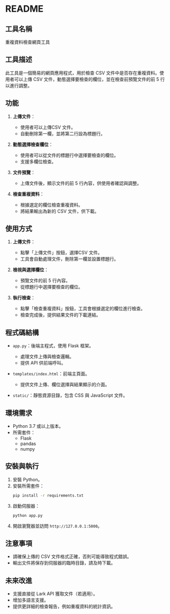 # README

## 工具名稱
重複資料檢查網頁工具

## 工具描述
此工具是一個簡易的網頁應用程式，用於檢查 CSV 文件中是否存在重複資料。使用者可以上傳 CSV 文件，動態選擇要檢查的欄位，並在檢查前預覽文件的前 5 行以進行調整。

## 功能
1. **上傳文件**：
   - 使用者可以上傳CSV 文件。
   - 自動刪除第一欄，並將第二行設為標題行。

2. **動態選擇檢查欄位**：
   - 使用者可以從文件的標題行中選擇要檢查的欄位。
   - 支援多欄位檢查。

3. **文件預覽**：
   - 上傳文件後，顯示文件的前 5 行內容，供使用者確認與調整。

4. **檢查重複資料**：
   - 根據選定的欄位檢查重複資料。
   - 將結果輸出為新的 CSV 文件，供下載。

## 使用方式
1. **上傳文件**：
   - 點擊「上傳文件」按鈕，選擇CSV 文件。
   - 工具會自動處理文件，刪除第一欄並設置標題行。

2. **檢視與選擇欄位**：
   - 預覽文件的前 5 行內容。
   - 從標題行中選擇要檢查的欄位。

3. **執行檢查**：
   - 點擊「檢查重複資料」按鈕，工具會根據選定的欄位進行檢查。
   - 檢查完成後，提供結果文件的下載連結。

## 程式碼結構
- `app.py`：後端主程式，使用 Flask 框架。
  - 處理文件上傳與檢查邏輯。
  - 提供 API 供前端呼叫。

- `templates/index.html`：前端主頁面。
  - 提供文件上傳、欄位選擇與結果顯示的介面。

- `static/`：靜態資源目錄，包含 CSS 與 JavaScript 文件。

## 環境需求
- Python 3.7 或以上版本。
- 所需套件：
  - Flask
  - pandas
  - numpy

## 安裝與執行
1. 安裝 Python。
2. 安裝所需套件：
   ```bash
   pip install -r requirements.txt
   ```
3. 啟動伺服器：
   ```bash
   python app.py
   ```
4. 開啟瀏覽器並訪問 `http://127.0.0.1:5000`。

## 注意事項
- 請確保上傳的 CSV 文件格式正確，否則可能導致程式錯誤。
- 輸出文件將保存到伺服器的臨時目錄，請及時下載。

## 未來改進
- 支援直接從 Lark API 獲取文件（若適用）。
- 增加多語言支援。
- 提供更詳細的檢查報告，例如重複資料的統計資訊。